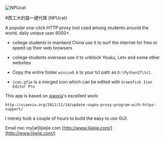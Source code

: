 ![NPUcat](windows/icon.ico)

#西工大的猫一键代理  (NPUcat)

A popular one-click HTTP proxy tool used among students around the world, daily unique user 6000+.

* college students in mainland China use it to surf the internet for free or speed up their web browsers
* college students overseas use it to unblock Youku, Letv and some other websites

* Copy the entire folder `winico0.6` to your tcl path as `D:\Python27\tcl`.
* `icon.gfie` is a merged icon which can be edited with `Greenfish Icon Editor Pro`

This app is based on [xiaoxia](http://xiaoxia.org/)'s excellent work:

    http://xiaoxia.org/2011/11/14/update-sogou-proxy-program-with-https-support/

I merely took a couple of hours to build the easy to use GUI. 

Email me:  my[at]lijiejie.com [http://www.lijiejie.com/](http://www.lijiejie.com/)